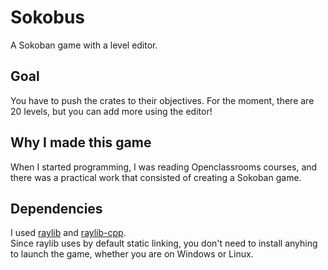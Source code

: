 # Sokobus
A Sokoban game with a level editor.

## Goal
You have to push the crates to their objectives.
For the moment, there are 20 levels, but you can add more using the editor!

## Why I made this game
When I started programming, I was reading Openclassrooms courses, and there was a practical work that consisted of creating a Sokoban game.

## Dependencies
I used [raylib](https://github.com/raysan5/raylib) and [raylib-cpp](https://github.com/RobLoach/raylib-cpp). \
Since raylib uses by default static linking, you don't need to install anyhing to launch the game, whether you are on Windows or Linux.
